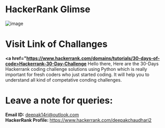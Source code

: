 # HackerRank Glimse
![image](https://user-images.githubusercontent.com/49471265/233604660-3f2c3525-3dd6-4a87-8785-7cf2b74494b1.png)

# Visit Link of Challanges
<strong><a href="https://www.hackerrank.com/domains/tutorials/30-days-of-code>Hackerrank-30-Day-Challenge</a></strong>
Hello there, Here are the 30-Days Hackerrank coding challenge solutions using Python which is really important for fresh coders who just started coding. It will help you to understand all kind of competative conding challenges.

# Leave a note for queries:
 <strong>Email ID:</strong> deepak14ri@outlook.com <br>
 <strong>HackerRank Profile: </strong>https://www.hackerrank.com/deepakchaudhari2

